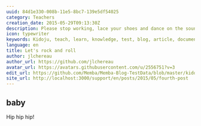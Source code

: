 ```yaml
---
uuid: 84d1e330-008b-11e5-8bc7-139e5df54025
category: Teachers
creation_date: 2015-05-29T09:13:30Z
description: Please stop working, lace your shoes and dance on the sound of music.
icon: typewriter
keywords: Kidoju, teach, learn, knowledge, test, blog, article, documentation, ebook, video, webinar, slide
language: en
title: Let's rock and roll
author: jlchereau
author_url: https://github.com/jlchereau
avatar_url: https://avatars.githubusercontent.com/u/2556751?v=3
edit_url: https://github.com/Memba/Memba-Blog-TestData/blob/master/kidoju/en/posts/2015/fourth-post.md
site_url: http://localhost:3000/support/en/posts/2015/05/fourth-post
---
```

## baby

Hip hip hip!